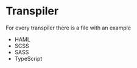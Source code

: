 # Transpiler

For every transpiler there is a file with an example

- HAML
- SCSS
- SASS
- TypeScript
